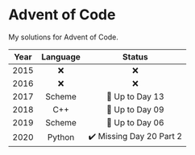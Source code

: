 # Advent of Code

My solutions for Advent of Code.


| Year | Language | Status |
| :--: | :------: | :----: |
| 2015 | ❌ | ❌ |
| 2016 | ❌ | ❌ |
| 2017 | Scheme | 🚧 Up to Day 13
| 2018 | C++ | 🚧 Up to Day 09
| 2019 | Scheme | 🚧 Up to Day 06
| 2020 | Python | ✔️ Missing Day 20 Part 2